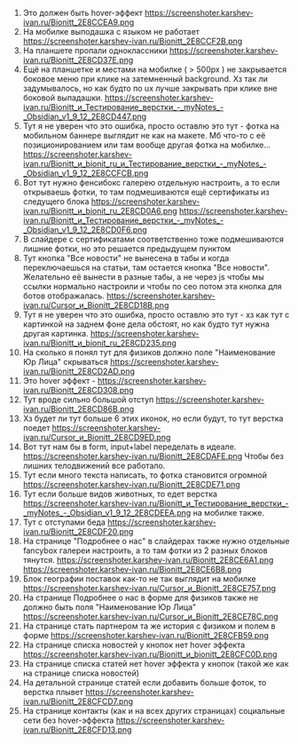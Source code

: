 1. Это должен быть hover-эффект https://screenshoter.karshev-ivan.ru/Bionitt_2E8CCEA9.png
2. На мобилке выподашка с языком не работает https://screenshoter.karshev-ivan.ru/Bionitt_2E8CCF2B.png
3. На планшете пропали одноклассники https://screenshoter.karshev-ivan.ru/Bionitt_2E8CD37E.png
4. Ещё на планшетке и местами на мобилке ( > 500px ) не закрывается боковое меню при клике на затемненный background. Хз так ли задумывалось, но как будто по ux лучше закрывать при клике вне боковой выпадашки. https://screenshoter.karshev-ivan.ru/Bionitt_и_Тестирование_верстки_-_myNotes_-_Obsidian_v1_9_12_2E8CD447.png
5. Тут я не уверен что это ошибка, просто оставлю это тут - фотка на мобильном баннере выглядит не как на макете. Мб что-то с её позиционированием или там вообще другая фотка на мобилке... https://screenshoter.karshev-ivan.ru/Bionitt_и_bionit_ru_и_Тестирование_верстки_-_myNotes_-_Obsidian_v1_9_12_2E8CCFCB.png
6. Вот тут нужно фенсибокс галерею отдельную настроить, а то если открываешь фотки, то там подмешиваются ещё сертификаты из следущего блока https://screenshoter.karshev-ivan.ru/Bionitt_и_bionit_ru_2E8CD0A6.png https://screenshoter.karshev-ivan.ru/Bionitt_и_Тестирование_верстки_-_myNotes_-_Obsidian_v1_9_12_2E8CD0F6.png
7. В слайдере с сертификатами соответственно тоже подмешиваются лишние фотки, но это решается предыдущем пунктом
8. Тут кнопка "Все новости" не вынесена в табы и когда переключаешься на статьи, там остается кнопка "Все новости". Желательно её вынести в разные табы, а не через js чтобы мы ссылки нормально настроили и чтобы по сео потом эта кнопка для ботов отображалась. https://screenshoter.karshev-ivan.ru/Cursor_и_Bionitt_2E8CD18B.png
9. Тут я не уверен что это ошибка, просто оставлю это тут - хз как тут с картинкой на заднем фоне дела обстоят, но как будто тут нужна другая картинка. https://screenshoter.karshev-ivan.ru/Bionitt_и_bionit_ru_2E8CD235.png
10. На сколько я понял тут для физиков должно поле "Наименование Юр Лица" скрываться https://screenshoter.karshev-ivan.ru/Bionitt_2E8CD2AD.png
11. Это hover эффект - https://screenshoter.karshev-ivan.ru/Bionitt_2E8CD308.png
12. Тут вроде сильно большой отступ https://screenshoter.karshev-ivan.ru/Bionitt_2E8CD86B.png
13. Хз будет ли тут больше 6 этих иконок, но если будут, то тут верстка поедет https://screenshoter.karshev-ivan.ru/Cursor_и_Bionitt_2E8CD9ED.png
14. Вот тут нам бы в form, input+label переделать в идеале. https://screenshoter.karshev-ivan.ru/Bionitt_2E8CDAFE.png Чтобы без лишних телодвижений все работало.
15. Тут если много текста написать, то фотка становится огромной https://screenshoter.karshev-ivan.ru/Bionitt_2E8CDE71.png
16. Тут если больше видов животных, то едет верстка https://screenshoter.karshev-ivan.ru/Bionitt_и_Тестирование_верстки_-_myNotes_-_Obsidian_v1_9_12_2E8CDEEA.png на мобилке также.
17. Тут с отступами беда https://screenshoter.karshev-ivan.ru/Bionitt_2E8CDF20.png
18. На странице "Подробнее о нас" в слайдерах также нужно отдельные fancybox галереи настроить, а то там фотки из 2 разных блоков тянутся. https://screenshoter.karshev-ivan.ru/Bionitt_2E8CE6A1.png https://screenshoter.karshev-ivan.ru/Bionitt_2E8CE6B8.png
19. Блок географии поставок как-то не так выглядит на мобилке https://screenshoter.karshev-ivan.ru/Cursor_и_Bionitt_2E8CE757.png
20. На странице Подробнее о нас в форме для физиков также не должно быть поля "Наименование Юр Лица" https://screenshoter.karshev-ivan.ru/Cursor_и_Bionitt_2E8CE78C.png
21. На странице стать партнером та же история с физиком и полем в форме https://screenshoter.karshev-ivan.ru/Bionitt_2E8CFB59.png
22. На странице списка новостей у кнопок нет hover эффекта https://screenshoter.karshev-ivan.ru/Bionitt_и_bionitt_2E8CFC0D.png
23. На странице списка статей нет hover эффекта у кнопок (такой же как на странице списка новостей)
24. На детальной странице статей если добавить больше фоток, то верстка плывет https://screenshoter.karshev-ivan.ru/Bionitt_2E8CFCD7.png
25. На странице контакты (как и на всех других страницах) социальные сети без hover-эффекта https://screenshoter.karshev-ivan.ru/Bionitt_2E8CFD13.png